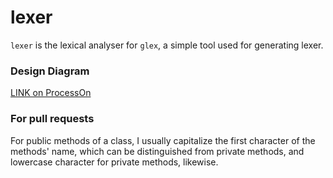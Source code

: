 # lexer

`lexer` is the lexical analyser for `glex`, a simple tool used for generating 
lexer.

### Design Diagram
[LINK on ProcessOn](https://www.processon.com/view/link/5660245ee4b00e1bc07b9ba3)

### For pull requests

For public methods of a class, I usually capitalize the first character of
the methods' name, which can be distinguished from private methods, and 
lowercase character for private methods, likewise.